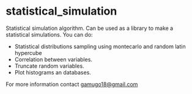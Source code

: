 # statistical_simulation
Statistical simulation algorithm. Can be used as a library to make a statistical simulations. You can do:

- Statistical distributions sampling using montecarlo and random latin hypercube
- Correlation between variables.
- Truncate random variables.
- Plot histograms an databases.

For more information contact gamugo18@gmail.com
